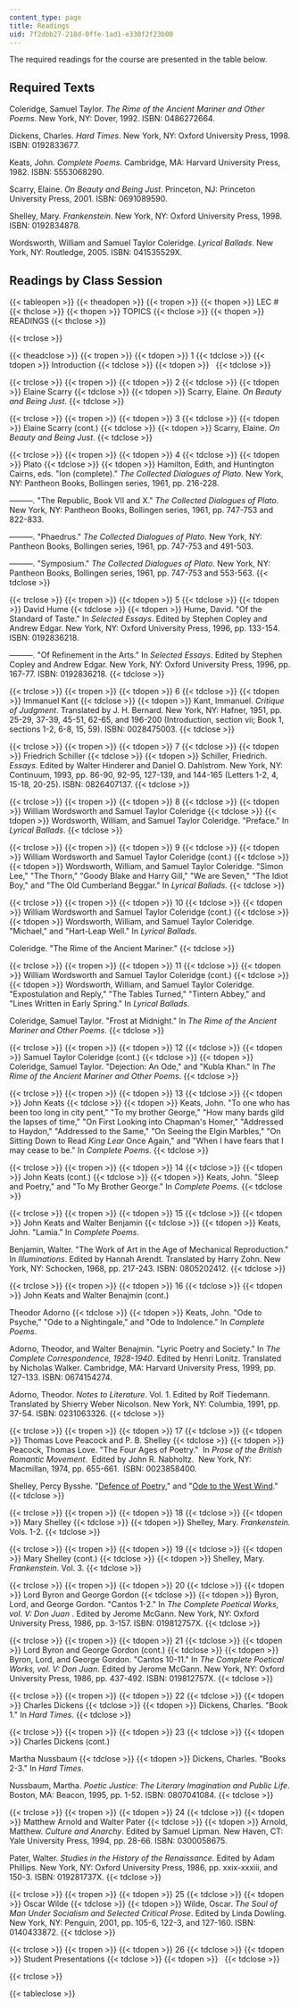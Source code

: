 ```yaml
---
content_type: page
title: Readings
uid: 7f2dbb27-218d-0ffe-1ad1-e330f2f23b00
---
```


The required readings for the course are presented in the table below.

Required Texts
--------------

Coleridge, Samuel Taylor. _The Rime of the Ancient Mariner and Other Poems_. New York, NY: Dover, 1992. ISBN: 0486272664.

Dickens, Charles. _Hard Times_. New York, NY: Oxford University Press, 1998. ISBN: 0192833677.

Keats, John. _Complete Poems_. Cambridge, MA: Harvard University Press, 1982. ISBN: 5553068290.

Scarry, Elaine. _On Beauty and Being Just_. Princeton, NJ: Princeton University Press, 2001. ISBN: 0691089590.

Shelley, Mary. _Frankenstein_. New York, NY: Oxford University Press, 1998. ISBN: 0192834878.

Wordsworth, William and Samuel Taylor Coleridge. _Lyrical Ballads_. New York, NY: Routledge, 2005. ISBN: 041535529X.

Readings by Class Session
-------------------------

{{< tableopen >}}
{{< theadopen >}}
{{< tropen >}}
{{< thopen >}}
LEC #
{{< thclose >}}
{{< thopen >}}
TOPICS
{{< thclose >}}
{{< thopen >}}
READINGS
{{< thclose >}}

{{< trclose >}}

{{< theadclose >}}
{{< tropen >}}
{{< tdopen >}}
1
{{< tdclose >}}
{{< tdopen >}}
Introduction
{{< tdclose >}}
{{< tdopen >}}
 
{{< tdclose >}}

{{< trclose >}}
{{< tropen >}}
{{< tdopen >}}
2
{{< tdclose >}}
{{< tdopen >}}
Elaine Scarry
{{< tdclose >}}
{{< tdopen >}}
Scarry, Elaine. _On Beauty and Being Just_.
{{< tdclose >}}

{{< trclose >}}
{{< tropen >}}
{{< tdopen >}}
3
{{< tdclose >}}
{{< tdopen >}}
Elaine Scarry (cont.)
{{< tdclose >}}
{{< tdopen >}}
Scarry, Elaine. _On Beauty and Being Just_.
{{< tdclose >}}

{{< trclose >}}
{{< tropen >}}
{{< tdopen >}}
4
{{< tdclose >}}
{{< tdopen >}}
Plato
{{< tdclose >}}
{{< tdopen >}}
Hamilton, Edith, and Huntington Cairns, eds. "Ion (complete)." _The Collected Dialogues of Plato_. New York, NY: Pantheon Books, Bollingen series, 1961, pp. 216-228.  
  
———. "The Republic, Book VII and X." _The Collected Dialogues of Plato_. New York, NY: Pantheon Books, Bollingen series, 1961, pp. 747-753 and 822-833.  
  
———. "Phaedrus." _The Collected Dialogues of Plato_. New York, NY: Pantheon Books, Bollingen series, 1961, pp. 747-753 and 491-503.  
  
———. "Symposium." _The Collected Dialogues of Plato_. New York, NY: Pantheon Books, Bollingen series, 1961, pp. 747-753 and 553-563.
{{< tdclose >}}

{{< trclose >}}
{{< tropen >}}
{{< tdopen >}}
5
{{< tdclose >}}
{{< tdopen >}}
David Hume
{{< tdclose >}}
{{< tdopen >}}
Hume, David. "Of the Standard of Taste." In _Selected Essays_. Edited by Stephen Copley and Andrew Edgar. New York, NY: Oxford University Press, 1996, pp. 133-154. ISBN: 0192836218.  
  
———. "Of Refinement in the Arts." In _Selected Essays_. Edited by Stephen Copley and Andrew Edgar. New York, NY: Oxford University Press, 1996, pp. 167-77. ISBN: 0192836218.
{{< tdclose >}}

{{< trclose >}}
{{< tropen >}}
{{< tdopen >}}
6
{{< tdclose >}}
{{< tdopen >}}
Immanuel Kant
{{< tdclose >}}
{{< tdopen >}}
Kant, Immanuel. _Critique of Judgment_. Translated by J. H. Bernard. New York, NY: Hafner, 1951, pp. 25-29, 37-39, 45-51, 62-65, and 196-200 (Introduction, section vii; Book 1, sections 1-2, 6-8, 15, 59). ISBN: 0028475003.
{{< tdclose >}}

{{< trclose >}}
{{< tropen >}}
{{< tdopen >}}
7
{{< tdclose >}}
{{< tdopen >}}
Friedrich Schiller
{{< tdclose >}}
{{< tdopen >}}
Schiller, Friedrich. _Essays_. Edited by Walter Hinderer and Daniel O. Dahlstrom. New York, NY: Continuum, 1993, pp. 86-90, 92-95, 127-139, and 144-165 (Letters 1-2, 4, 15-18, 20-25). ISBN: 0826407137.
{{< tdclose >}}

{{< trclose >}}
{{< tropen >}}
{{< tdopen >}}
8
{{< tdclose >}}
{{< tdopen >}}
William Wordsworth and Samuel Taylor Coleridge
{{< tdclose >}}
{{< tdopen >}}
Wordsworth, William, and Samuel Taylor Coleridge. "Preface." In _Lyrical Ballads_.
{{< tdclose >}}

{{< trclose >}}
{{< tropen >}}
{{< tdopen >}}
9
{{< tdclose >}}
{{< tdopen >}}
William Wordsworth and Samuel Taylor Coleridge (cont.)
{{< tdclose >}}
{{< tdopen >}}
Wordsworth, William, and Samuel Taylor Coleridge. "Simon Lee," "The Thorn," "Goody Blake and Harry Gill," "We are Seven," "The Idiot Boy," and "The Old Cumberland Beggar." In _Lyrical Ballads_.
{{< tdclose >}}

{{< trclose >}}
{{< tropen >}}
{{< tdopen >}}
10
{{< tdclose >}}
{{< tdopen >}}
William Wordsworth and Samuel Taylor Coleridge (cont.)
{{< tdclose >}}
{{< tdopen >}}
Wordsworth, William, and Samuel Taylor Coleridge. "Michael," and "Hart-Leap Well." In _Lyrical Ballads_.  
  
Coleridge. "The Rime of the Ancient Mariner."
{{< tdclose >}}

{{< trclose >}}
{{< tropen >}}
{{< tdopen >}}
11
{{< tdclose >}}
{{< tdopen >}}
William Wordsworth and Samuel Taylor Coleridge (cont.)
{{< tdclose >}}
{{< tdopen >}}
Wordsworth, William, and Samuel Taylor Coleridge. "Expostulation and Reply," "The Tables Turned," "Tintern Abbey," and "Lines Written in Early Spring." In _Lyrical Ballads_.  
  
Coleridge, Samuel Taylor. "Frost at Midnight." In _The Rime of the Ancient Mariner and Other Poems_.
{{< tdclose >}}

{{< trclose >}}
{{< tropen >}}
{{< tdopen >}}
12
{{< tdclose >}}
{{< tdopen >}}
Samuel Taylor Coleridge (cont.)
{{< tdclose >}}
{{< tdopen >}}
Coleridge, Samuel Taylor. "Dejection: An Ode," and "Kubla Khan." In _The Rime of the Ancient Mariner and Other Poems_.
{{< tdclose >}}

{{< trclose >}}
{{< tropen >}}
{{< tdopen >}}
13
{{< tdclose >}}
{{< tdopen >}}
John Keats
{{< tdclose >}}
{{< tdopen >}}
Keats, John. "To one who has been too long in city pent," "To my brother George," "How many bards gild the lapses of time," "On First Looking into Chapman's Homer," "Addressed to Haydon," "Addressed to the Same," "On Seeing the Elgin Marbles," "On Sitting Down to Read _King Lear_ Once Again," and "When I have fears that I may cease to be." In _Complete Poems_.
{{< tdclose >}}

{{< trclose >}}
{{< tropen >}}
{{< tdopen >}}
14
{{< tdclose >}}
{{< tdopen >}}
John Keats (cont.)
{{< tdclose >}}
{{< tdopen >}}
Keats, John. "Sleep and Poetry," and "To My Brother George." In _Complete Poems_.
{{< tdclose >}}

{{< trclose >}}
{{< tropen >}}
{{< tdopen >}}
15
{{< tdclose >}}
{{< tdopen >}}
John Keats and Walter Benjamin
{{< tdclose >}}
{{< tdopen >}}
Keats, John. "Lamia." In _Complete Poems_.  
  
Benjamin, Walter. "The Work of Art in the Age of Mechanical Reproduction." In _Illuminations_. Edited by Hannah Arendt. Translated by Harry Zohn. New York, NY: Schocken, 1968, pp. 217-243. ISBN: 0805202412.
{{< tdclose >}}

{{< trclose >}}
{{< tropen >}}
{{< tdopen >}}
16
{{< tdclose >}}
{{< tdopen >}}
John Keats and Walter Benajmin (cont.)  
  
Theodor Adorno
{{< tdclose >}}
{{< tdopen >}}
Keats, John. "Ode to Psyche," "Ode to a Nightingale," and "Ode to Indolence." In _Complete Poems_.  
  
Adorno, Theodor, and Walter Benajmin. "Lyric Poetry and Society." In _The Complete Correspondence, 1928-1940_. Edited by Henri Lonitz. Translated by Nicholas Walker. Cambridge, MA: Harvard University Press, 1999, pp. 127-133. ISBN: 0674154274.  
  
Adorno, Theodor. _Notes to Literature_. Vol. 1. Edited by Rolf Tiedemann. Translated by Shierry Weber Nicolson. New York, NY: Columbia, 1991, pp. 37-54. ISBN: 0231063326.
{{< tdclose >}}

{{< trclose >}}
{{< tropen >}}
{{< tdopen >}}
17
{{< tdclose >}}
{{< tdopen >}}
Thomas Love Peacock and P. B. Shelley
{{< tdclose >}}
{{< tdopen >}}
Peacock, Thomas Love. "The Four Ages of Poetry."  In _Prose of the British Romantic Movement_.  Edited by John R. Nabholtz.  New York, NY: Macmillan, 1974, pp. 655-661.  ISBN: 0023858400.  
  
Shelley, Percy Bysshe. "[Defence of Poetry](http://www.fordham.edu/halsall/mod/shelley-poetry.html)," and "[Ode to the West Wind](http://www.poets.org/viewmedia.php/prmMID/15693)."
{{< tdclose >}}

{{< trclose >}}
{{< tropen >}}
{{< tdopen >}}
18
{{< tdclose >}}
{{< tdopen >}}
Mary Shelley
{{< tdclose >}}
{{< tdopen >}}
Shelley, Mary. _Frankenstein._ Vols. 1-2.
{{< tdclose >}}

{{< trclose >}}
{{< tropen >}}
{{< tdopen >}}
19
{{< tdclose >}}
{{< tdopen >}}
Mary Shelley (cont.)
{{< tdclose >}}
{{< tdopen >}}
Shelley, Mary. _Frankenstein_. Vol. 3.
{{< tdclose >}}

{{< trclose >}}
{{< tropen >}}
{{< tdopen >}}
20
{{< tdclose >}}
{{< tdopen >}}
Lord Byron and George Gordon
{{< tdclose >}}
{{< tdopen >}}
Byron, Lord, and George Gordon. "Cantos 1-2." In _The Complete Poetical Works, vol. V: Don Juan_ . Edited by Jerome McGann. New York, NY: Oxford University Press, 1986, pp. 3-157. ISBN: 019812757X.
{{< tdclose >}}

{{< trclose >}}
{{< tropen >}}
{{< tdopen >}}
21
{{< tdclose >}}
{{< tdopen >}}
Lord Byron and George Gordon (cont.)
{{< tdclose >}}
{{< tdopen >}}
Byron, Lord, and George Gordon. "Cantos 10-11." In _The Complete Poetical Works, vol. V: Don Juan_. Edited by Jerome McGann. New York, NY: Oxford University Press, 1986, pp. 437-492. ISBN: 019812757X.
{{< tdclose >}}

{{< trclose >}}
{{< tropen >}}
{{< tdopen >}}
22
{{< tdclose >}}
{{< tdopen >}}
Charles Dickens
{{< tdclose >}}
{{< tdopen >}}
Dickens, Charles. "Book 1." In _Hard Times_.
{{< tdclose >}}

{{< trclose >}}
{{< tropen >}}
{{< tdopen >}}
23
{{< tdclose >}}
{{< tdopen >}}
Charles Dickens (cont.)  
  
Martha Nussbaum
{{< tdclose >}}
{{< tdopen >}}
Dickens, Charles. "Books 2-3." In _Hard Times_.  
  
Nussbaum, Martha. _Poetic Justice: The Literary Imagination and Public Life_. Boston, MA: Beacon, 1995, pp. 1-52. ISBN: 0807041084.
{{< tdclose >}}

{{< trclose >}}
{{< tropen >}}
{{< tdopen >}}
24
{{< tdclose >}}
{{< tdopen >}}
Matthew Arnold and Walter Pater
{{< tdclose >}}
{{< tdopen >}}
Arnold, Matthew. _Culture and Anarchy_. Edited by Samuel Lipman. New Haven, CT: Yale University Press, 1994, pp. 28-66. ISBN: 0300058675.  
  
Pater, Walter. _Studies in the History of the Renaissance_. Edited by Adam Phillips. New York, NY: Oxford University Press, 1986, pp. xxix-xxxiii, and 150-3. ISBN: 019281737X.
{{< tdclose >}}

{{< trclose >}}
{{< tropen >}}
{{< tdopen >}}
25
{{< tdclose >}}
{{< tdopen >}}
Oscar Wilde
{{< tdclose >}}
{{< tdopen >}}
Wilde, Oscar. _The Soul of Man Under Socialism and Selected Critical Prose_. Edited by Linda Dowling. New York, NY: Penguin, 2001, pp. 105-6, 122-3, and 127-160. ISBN: 0140433872.
{{< tdclose >}}

{{< trclose >}}
{{< tropen >}}
{{< tdopen >}}
26
{{< tdclose >}}
{{< tdopen >}}
Student Presentations
{{< tdclose >}}
{{< tdopen >}}
 
{{< tdclose >}}

{{< trclose >}}

{{< tableclose >}}